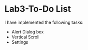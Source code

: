 # Lab3-To-Do List

I have implemented the following tasks:
- Alert Dialog box
- Vertical Scroll
- Settings
